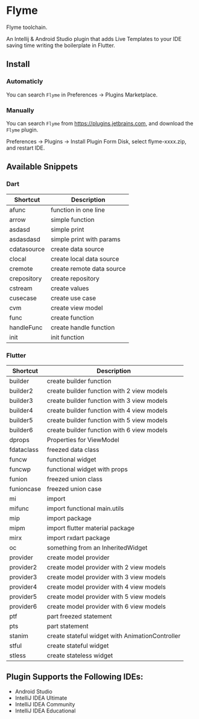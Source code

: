 # Flyme

Flyme toolchain.

An Intellij & Android Studio plugin that adds Live Templates to your IDE saving time writing the boilerplate in Flutter.

## Install

### Automaticly

You can search `Flyme` in Preferences -> Plugins Marketplace.

### Manually

You can search `Flyme` from https://plugins.jetbrains.com, and download the `Flyme` plugin.

 Preferences -> Plugins -> Install Plugin Form Disk, select flyme-xxxx.zip, and restart IDE.

## Available Snippets

### Dart

| Shortcut      | Description               |
| ------------- | ------------------------- |
| afunc       | function in one line      |
| arrow       | simple function           |
| asdasd      | simple print              |
| asdasdasd   | simple print with params  |
| cdatasource | create data source        |
| clocal      | create local data source  |
| cremote     | create remote data source |
| crepository | create repository         |
| cstream     | create values             |
| cusecase    | create use case           |
| cvm         | create view model         |
| func        | create function           |
| handleFunc  | create handle function    |
| init        | init function             |

### Flutter

| Shortcut   | Description                                     |
| ---------- | ----------------------------------------------- |
| builder  | create builder function                         |
| builder2   | create builder function with 2 view models      |
| builder3   | create builder function with 3 view models      |
| builder4   | create builder function with 4 view models      |
| builder5   | create builder function with 5 view models      |
| builder6   | create builder function with 6 view models      |
| dprops     | Properties for ViewModel                        |
| fdataclass | freezed data class                              |
| funcw      | functional widget                               |
| funcwp     | functional widget with props                    |
| funion     | freezed union class                             |
| funioncase | freezed union case                              |
| mi         | import                                          |
| mifunc     | import functional main.utils                         |
| mip        | import package                                  |
| mipm       | import flutter material package                 |
| mirx       | import rxdart package                           |
| oc         | something from an InheritedWidget               |
| provider   | create model provider                           |
| provider2  | create model provider with 2 view models        |
| provider3  | create model provider with 3 view models        |
| provider4  | create model provider with 4 view models        |
| provider5  | create model provider with 5 view models        |
| provider6  | create model provider with 6 view models        |
| ptf        | part freezed statement                          |
| pts        | part statement                                  |
| stanim     | create stateful widget with AnimationController |
| stful      | create stateful widget                          |
| stless     | create stateless widget                         |



## Plugin Supports the Following IDEs:

- Android Studio
- IntelliJ IDEA Ultimate
- IntelliJ IDEA Community
- IntelliJ IDEA Educational

